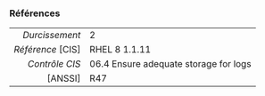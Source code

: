 ### Références

|                 |    |
|----------------:|:---|
|   *Durcissement*| 2 |
|*Référence* [CIS]| RHEL 8 1.1.11 |
|   *Contrôle CIS*| 06.4 Ensure adequate storage for logs |
|          [ANSSI]| R47 |
